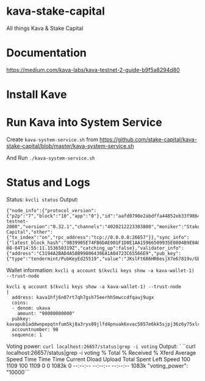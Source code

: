 # kava-stake-capital
All things Kava &amp; Stake Capital

# Documentation 

https://medium.com/kava-labs/kava-testnet-2-guide-b9f5a8294d80

# Install Kave

# Run Kava into System Service

Create `kava-system-service.sh` from https://github.com/stake-capital/kava-stake-capital/blob/master/kava-system-service.sh

And Run `./kava-system-service.sh`

# Status and Logs 

Status: `kvcli status`
Output:
```
{"node_info":{"protocol_version":{"p2p":"7","block":"10","app":"0"},"id":"aafd0790e2abdffa44852eb33f9864904affbaa5","listen_addr":"18.196.186.121:26656","network":"kava-testnet-2000","version":"0.32.1","channels":"4020212223303800","moniker":"Stake Capital","other":{"tx_index":"on","rpc_address":"tcp://0.0.0.0:26657"}},"sync_info":{"latest_block_hash":"9B39905E74FB6DAE001F1D0E1AA15966509935E0804B9E8A03ED0BAA856E1E01","latest_app_hash":"9317731FE2CB444425C4D75C2C6C0447F53FAC6BC8D193F4460E892A2B297F0D","latest_block_height":"54910","latest_block_time":"2019-08-04T14:55:11.153650319Z","catching_up":false},"validator_info":{"address":"C3194A2BAD4A58B99806430EA1A04723C65566E9","pub_key":{"type":"tendermint/PubKeyEd25519","value":"JKslFt686HR6esjX7e67819v/GbV6DEJAWSavRRneKA="},"voting_power":"10000"}}
```

Wallet information: `kvcli q account $(kvcli keys show -a kava-wallet-1) --trust-node`
```
kvcli q account $(kvcli keys show -a kava-wallet-1) --trust-node
|
  address: kava1hfj6n07rt7qh7gsh75eerhh5mwccdfqauj9ugx
  coins:
  - denom: ukava
    amount: "90000000000"
  pubkey: kavapub1addwnpepqtnfum5kj8a3ryx89jlfd4pnuak6xvac5857e6kk5sjpj36z6y75xlc6l04
  accountnumber: 98
  sequence: 1
```

Voting power: `curl localhost:26657/status|grep -i voting`
Output: `
``curl localhost:26657/status|grep -i voting
  % Total    % Received % Xferd  Average Speed   Time    Time     Time  Current
                                 Dload  Upload   Total   Spent    Left  Speed
100  1109  100  1109    0     0  1083k      0 --:--:-- --:--:-- --:--:-- 1083k
      "voting_power": "10000```

